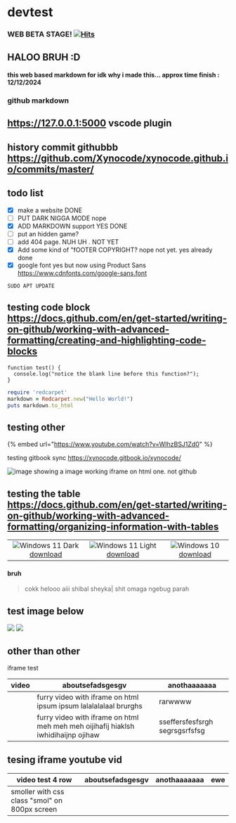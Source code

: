 # devtest

### WEB BETA STAGE! [![Hits](https://hits.seeyoufarm.com/api/count/incr/badge.svg?url=https%3A%2F%2Fgithub.com%2FXynocode%2FXynocode.github.io\&count\_bg=%2379C83D\&title\_bg=%23555555\&icon=github.svg\&icon\_color=%23E7E7E7\&title=Pages+Views\&edge\_flat=false)](\[https:/hits.seeyoufarm.com]\(https:/github.com/Xynocode/xynocode.github.io\))

## HALOO BRUH :D

#### this web based markdown for idk why i made this... approx time finish : 12/12/2024

### github markdown

## https://127.0.0.1:5000 vscode plugin

## history commit githubbb https://github.com/Xynocode/xynocode.github.io/commits/master/

## todo list

* [x] make a website DONE
* [ ] PUT DARK NIGGA MODE nope
* [x] ADD MARKDOWN support YES DONE
* [ ] put an hidden game?
* [ ] add 404 page. NUH UH . NOT YET
* [x] Add some kind of "fOOTER COPYRIGHT? nope not yet. yes already done
* [x] google font yes but now using Product Sans https://www.cdnfonts.com/google-sans.font

```
SUDO APT UPDATE
```

## testing code block https://docs.github.com/en/get-started/writing-on-github/working-with-advanced-formatting/creating-and-highlighting-code-blocks

```
function test() {
  console.log("notice the blank line before this function?");
}
```

```ruby
require 'redcarpet'
markdown = Redcarpet.new("Hello World!")
puts markdown.to_html
```

## testing other

{% embed url="https://www.youtube.com/watch?v=WIhzBSJ1Zd0" %}

testing gitbook sync https://xynocode.gitbook.io/xynocode/

![image](https://github.com/Xynocode/Xynocode.github.io/assets/91467886/208b73ad-1551-4770-9c27-79b87bf1636b) showing a image working iframe on html one. not github

## testing the table https://docs.github.com/en/get-started/writing-on-github/working-with-advanced-formatting/organizing-information-with-tables

|                                                                                                                                                                                                                                       |                                                                                                                                                                                                                                              |                                                                                                                                                                                                                            |
| :-----------------------------------------------------------------------------------------------------------------------------------------------------------------------------------------------------------------------------------: | :------------------------------------------------------------------------------------------------------------------------------------------------------------------------------------------------------------------------------------------: | :------------------------------------------------------------------------------------------------------------------------------------------------------------------------------------------------------------------------: |
| ![](https://raw.githubusercontent.com/TukangM/furry-wallpaper/main/sashley/img0\_3840-2160W11-dark.jpg)Windows 11 Dark [download](https://raw.githubusercontent.com/TukangM/furry-wallpaper/main/sashley/img0\_3840-2160W11-dark.jpg) | ![](https://raw.githubusercontent.com/TukangM/furry-wallpaper/main/sashley/img0\_3840x2160%20W11%20wm.jpg)Windows 11 Light [download](https://raw.githubusercontent.com/TukangM/furry-wallpaper/main/sashley/img0\_3840x2160%20W11%20wm.jpg) | ![](https://raw.githubusercontent.com/TukangM/furry-wallpaper/main/sashley/img0\_3840x2160%20wm.jpg)Windows 10 [download](https://raw.githubusercontent.com/TukangM/furry-wallpaper/main/sashley/img0\_3840x2160%20wm.jpg) |

#### bruh

> cokk helooo aiii shibal sheyka| shit omaga ngebug parah

## test image below

![](https://i.pinimg.com/736x/fd/82/03/fd82036edc255d511e6a3ae0a4b03837.jpg) ![](https://pbs.twimg.com/media/FKBhbCqacAUl35T.jpg)

## other than other

iframe test

| video | aboutsefadsgesgv                                                                  | anothaaaaaaa                   |
| ----- | --------------------------------------------------------------------------------- | ------------------------------ |
|       | furry video with iframe on html ipsum ipsum lalalalalaal brurghs                  | rarwwww                        |
|       | furry video with iframe on html meh meh meh oijihafij hiaklsh iwhidihaijnp ojihaw | sseffersfesfsrgh segrsgsrfsfsg |

## tesing iframe youtube vid

| video test 4 row                               | aboutsefadsgesgv | anothaaaaaaa | ewe |
| ---------------------------------------------- | ---------------- | ------------ | --- |
|  smoller with css class "smol" on 800px screen |                  |              |     |
